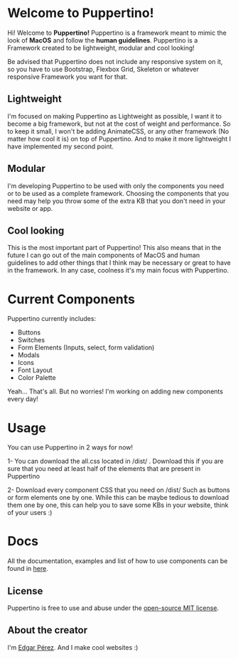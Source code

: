# Welcome to Puppertino!

Hi! Welcome to **Puppertino!** Puppertino is a framework meant to mimic the look of **MacOS** and follow the **human guidelines**.  Puppertino is a Framework created to be lightweight, modular and cool looking!

Be advised that Puppertino does not include any responsive system on it, so you have to use Bootstrap, Flexbox Grid, Skeleton or whatever responsive Framework you want for that.

## Lightweight

I'm focused on making Puppertino as Lightweight as possible, I want it to become a big framework, but not at the cost of weight and performance. So to keep it small, I won't be adding AnimateCSS, or any other framework (No matter how cool it is) on top of Puppertino. And to make it more lightweight I have implemented my second point.

## Modular

I'm developing Puppertino to be used with only the components you need or to be used as a complete framework. Choosing the components that you need may help you throw some of the extra KB that you don't need in your website or app.

## Cool looking

This is the most important part of Puppertino! This also means that in the future I can go out of the main components of MacOS and human guidelines to add other things that I think may be necessary or great to have in the framework. In any case, coolness it's my main focus with Puppertino.


# Current Components

Puppertino currently includes:

 - Buttons
 - Switches
 - Form Elements (Inputs, select, form validation)
 - Modals
 - Icons
 - Font Layout
 - Color Palette

Yeah... That's all. But no worries! I'm working on adding new components every day!

# Usage

You can use Puppertino in 2 ways for now!

1- You can download the all.css located in /dist/ . Download this if you are sure that you need at least half of the elements that are present in Puppertino

2- Download every component CSS that you need on /dist/ Such as buttons or form elements one by one. While this can be maybe tedious to download them one by one, this can help you to save some KBs in your website, think of your users :)

# Docs

All the documentation, examples and list of how to use components can be found in [here](https://codedgar.github.io/Puppertino/).

## License
Puppertino is free to use and abuse under the [open-source MIT license](https://github.com/codedgar/Puppertino/blob/master/LICENSE).

## About the creator
I'm  [Edgar Pérez](https://twitter.com/codedgar_dev). And I make cool websites :)
